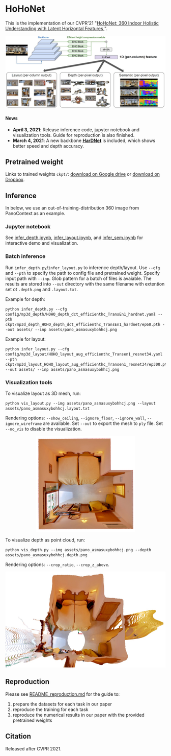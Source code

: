 # HoHoNet

This is the implementation of our CVPR'21 "[HoHoNet: 360 Indoor Holistic Understanding with Latent Horizontal Features
](https://arxiv.org/abs/2011.11498)".

![teaser](./assets/repo_teaser.jpg)

#### News
- **April 3, 2021**: Release inference code, jupyter notebook and visualization tools. Guide for reproduction is also finished.
- **March 4, 2021**: A new backbone **[HarDNet](https://github.com/PingoLH/Pytorch-HarDNet)** is included, which shows better speed and depth accuracy.


## Pretrained weight
Links to trained weights `ckpt/`: [download on Google drive](https://drive.google.com/drive/folders/1raT3vRXnQXRAQuYq36dE-93xFc_hgkTQ?usp=sharing) or [download on Dropbox](https://www.dropbox.com/sh/b014nop5jrehpoq/AACWNTMMHEAbaKOO1drqGio4a?dl=0).


## Inference
In below, we use an out-of-training-distribution 360 image from PanoContext as an example.

### Jupyter notebook
See [infer_depth.ipynb](infer_depth.ipynb), [infer_layout.ipynb](infer_layout.ipynb), and [infer_sem.ipynb](infer_sem.ipynb) for interactive demo and visualization.

### Batch inference
Run `infer_depth.py`/`infer_layout.py` to inference depth/layout.
Use `--cfg` and `--pth` to specify the path to config file and pretrained weight.
Specify input path with `--inp`. Glob pattern for a batch of files is avaiable.
The results are stored into `--out` directory with the same filename with extention set ot `.depth.png` and `.layout.txt`.

Example for depth:

```
python infer_depth.py --cfg config/mp3d_depth/HOHO_depth_dct_efficienthc_TransEn1_hardnet.yaml --pth ckpt/mp3d_depth_HOHO_depth_dct_efficienthc_TransEn1_hardnet/ep60.pth --out assets/ --inp assets/pano_asmasuxybohhcj.png
```

Example for layout:
```
python infer_layout.py --cfg config/mp3d_layout/HOHO_layout_aug_efficienthc_Transen1_resnet34.yaml --pth ckpt/mp3d_layout_HOHO_layout_aug_efficienthc_Transen1_resnet34/ep300.pth --out assets/ --inp assets/pano_asmasuxybohhcj.png
```

### Visualization tools
To visualize layout as 3D mesh, run:
```
python vis_layout.py --img assets/pano_asmasuxybohhcj.png --layout assets/pano_asmasuxybohhcj.layout.txt
```
Rendering options: `--show_ceiling`, `--ignore_floor`, `--ignore_wall`, `--ignore_wireframe` are available.
Set `--out` to export the mesh to `ply` file.
Set `--no_vis` to disable the visualization.
<p align="center">
    <img height="300" src="./assets/snapshot_layout.jpg">
</p>


To visualize depth as point cloud, run:
```
python vis_depth.py --img assets/pano_asmasuxybohhcj.png --depth assets/pano_asmasuxybohhcj.depth.png
```
Rendering options: `--crop_ratio`, `--crop_z_above`.
<p align="center">
    <img height="300" src="./assets/snapshot_depth.jpg">
</p>



## Reproduction
Please see [README_reproduction.md](README_reproduction.md) for the guide to:
1. prepare the datasets for each task in our paper
2. reproduce the training for each task
3. reproduce the numerical results in our paper with the provided pretrained weights


## Citation
Released after CVPR 2021.
